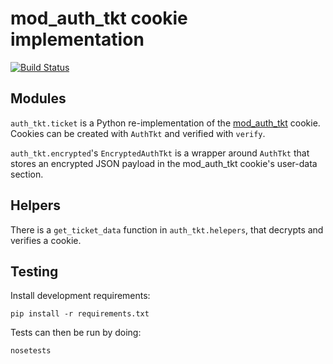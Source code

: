 # mod_auth_tkt cookie implementation

[![Build Status](https://travis-ci.org/yola/auth_tkt.png)](https://travis-ci.org/yola/auth_tkt)

## Modules

`auth_tkt.ticket` is a Python re-implementation of the [mod_auth_tkt][]
cookie. Cookies can be created with `AuthTkt` and verified with
`verify`.

[mod_auth_tkt]: http://www.openfusion.com.au/labs/mod_auth_tkt/

`auth_tkt.encrypted`'s `EncryptedAuthTkt` is a wrapper around `AuthTkt`
that stores an encrypted JSON payload in the mod_auth_tkt cookie's
user-data section.

## Helpers

There is a `get_ticket_data` function in `auth_tkt.helepers`, that
decrypts and verifies a cookie.

## Testing

Install development requirements:

    pip install -r requirements.txt

Tests can then be run by doing:

    nosetests
